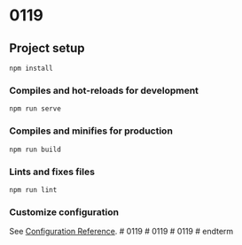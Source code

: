 # 0119

## Project setup
```
npm install
```

### Compiles and hot-reloads for development
```
npm run serve
```

### Compiles and minifies for production
```
npm run build
```

### Lints and fixes files
```
npm run lint
```

### Customize configuration
See [Configuration Reference](https://cli.vuejs.org/config/).
#   0 1 1 9  
 #   0 1 1 9  
 #   0 1 1 9  
 #   e n d t e r m  
 